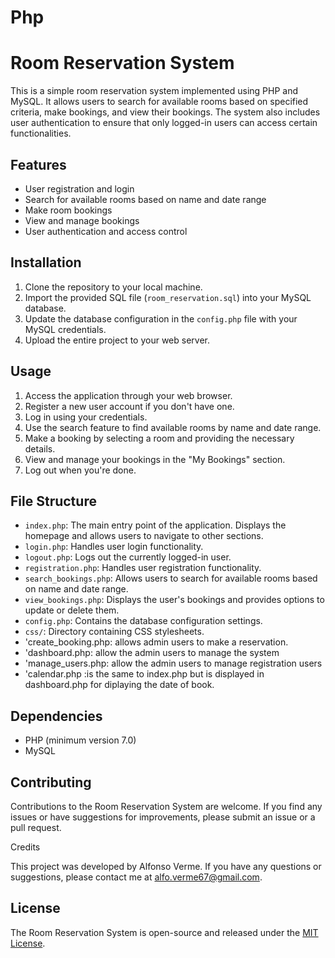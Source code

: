 # Php
# Room Reservation System

This is a simple room reservation system implemented using PHP and MySQL. It allows users to search for available rooms based on specified criteria, make bookings, and view their bookings. The system also includes user authentication to ensure that only logged-in users can access certain functionalities.

## Features

- User registration and login
- Search for available rooms based on name and date range
- Make room bookings
- View and manage bookings
- User authentication and access control

## Installation

1. Clone the repository to your local machine.
2. Import the provided SQL file (`room_reservation.sql`) into your MySQL database.
3. Update the database configuration in the `config.php` file with your MySQL credentials.
4. Upload the entire project to your web server.

## Usage

1. Access the application through your web browser.
2. Register a new user account if you don't have one.
3. Log in using your credentials.
4. Use the search feature to find available rooms by name and date range.
5. Make a booking by selecting a room and providing the necessary details.
6. View and manage your bookings in the "My Bookings" section.
7. Log out when you're done.

## File Structure

- `index.php`: The main entry point of the application. Displays the homepage and allows users to navigate to other sections.
- `login.php`: Handles user login functionality.
- `logout.php`: Logs out the currently logged-in user.
- `registration.php`: Handles user registration functionality.
- `search_bookings.php`: Allows users to search for available rooms based on name and date range.
- `view_bookings.php`: Displays the user's bookings and provides options to update or delete them.
- `config.php`: Contains the database configuration settings.
- `css/`: Directory containing CSS stylesheets.
- 'create_booking.php: allows admin users to make a reservation.
- 'dashboard.php: allow the admin users to manage the system
- 'manage_users.php: allow the admin users to manage registration users
- 'calendar.php :is the same to index.php but is displayed in dashboard.php for diplaying the date of book.

## Dependencies

- PHP (minimum version 7.0)
- MySQL

## Contributing
Contributions to the Room Reservation System are welcome. If you find any issues or have suggestions for improvements, please submit an issue or a pull request.

Credits

This project was developed by Alfonso Verme. If you have any questions or suggestions, please contact me at alfo.verme67@gmail.com.

## License

The Room Reservation System is open-source and released under the [MIT License](LICENSE).
